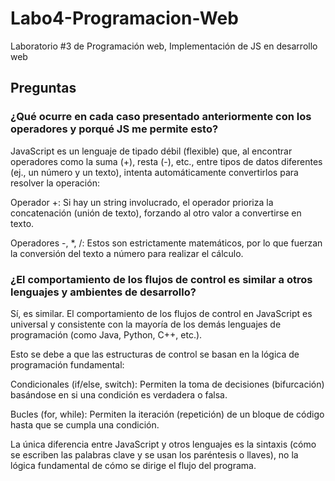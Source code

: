 # Labo4-Programacion-Web
Laboratorio #3 de Programación web, Implementación de JS en desarrollo web

## Preguntas 
### ¿Qué ocurre en cada caso presentado anteriormente con los operadores y porqué JS me permite esto?
JavaScript es un lenguaje de tipado débil (flexible) que, al encontrar operadores como la suma (+), resta (-), etc., entre tipos de datos diferentes (ej., un número y un texto), intenta automáticamente convertirlos para resolver la operación:

Operador +: Si hay un string involucrado, el operador prioriza la concatenación (unión de texto), forzando al otro valor a convertirse en texto.

Operadores -, *, /: Estos son estrictamente matemáticos, por lo que fuerzan la conversión del texto a número para realizar el cálculo.

### ¿El comportamiento de los flujos de control es similar a otros lenguajes y ambientes de desarrollo?
Sí, es similar. El comportamiento de los flujos de control en JavaScript es universal y consistente con la mayoría de los demás lenguajes de programación (como Java, Python, C++, etc.).

Esto se debe a que las estructuras de control se basan en la lógica de programación fundamental:

Condicionales (if/else, switch): Permiten la toma de decisiones (bifurcación) basándose en si una condición es verdadera o falsa.

Bucles (for, while): Permiten la iteración (repetición) de un bloque de código hasta que se cumpla una condición.

La única diferencia entre JavaScript y otros lenguajes es la sintaxis (cómo se escriben las palabras clave y se usan los paréntesis o llaves), no la lógica fundamental de cómo se dirige el flujo del programa.